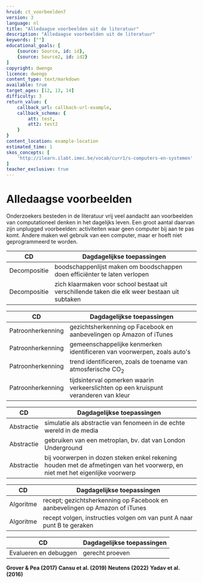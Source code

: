 ```yaml
---
hruid: ct_voorbeelden7
version: 3
language: nl
title: "Alledaagse voorbeelden uit de literatuur"
description: "Alledaagse voorbeelden uit de literatuur"
keywords: [""]
educational_goals: [
    {source: Source, id: id}, 
    {source: Source2, id: id2}
]
copyright: dwengo
licence: dwengo
content_type: text/markdown
available: true
target_ages: [12, 13, 14]
difficulty: 3
return_value: {
    callback_url: callback-url-example,
    callback_schema: {
        att: test,
        att2: test2
    }
}
content_location: example-location
estimated_time: 1
skos_concepts: [
    'http://ilearn.ilabt.imec.be/vocab/curr1/s-computers-en-systemen'
]
teacher_exclusive: true
---
```

# Alledaagse voorbeelden

Onderzoekers besteden in de literatuur vrij veel aandacht aan voorbeelden van computationeel denken in het dagelijks leven. Een groot aantal daarvan zijn unplugged voorbeelden: activiteiten waar geen computer bij aan te pas komt. Andere maken wel gebruik van een computer, maar er hoeft niet geprogrammeerd te worden.  

|**CD**|**Dagdagelijkse toepassingen**|
|---------------|------------------------|
|Decompositie|boodschappenlijst maken om boodschappen doen efficiënter te laten verlopen|
|Decompositie|zich klaarmaken voor school bestaat uit verschillende taken die elk weer bestaan uit subtaken|

|**CD**|**Dagdagelijkse toepassingen**|
|---------------|------------------------|
|Patroonherkenning|gezichtsherkenning op Facebook en aanbevelingen op Amazon of iTunes|
|Patroonherkenning|gemeenschappelijke kenmerken identificeren van voorwerpen, zoals auto's|
|Patroonherkenning|trend identificeren, zoals de toename van atmosferische CO<sub>2</sub>|
|Patroonherkenning|tijdsinterval opmerken waarin verkeerslichten op een kruispunt veranderen van kleur|

|**CD**|**Dagdagelijkse toepassingen**|
|---------------|------------------------|
|Abstractie|simulatie als abstractie van fenomeen in de echte wereld in de media|
|Abstractie|gebruiken van een metroplan, bv. dat van London Underground|
|Abstractie|bij voorwerpen in dozen steken enkel rekening houden met de afmetingen van het voorwerp, en niet met het eigenlijke voorwerp|

|**CD**|**Dagdagelijkse toepassingen**|
|---------------|------------------------|
|Algoritme|recept; gezichtsherkenning op Facebook en aanbevelingen op Amazon of iTunes|
|Algoritme|recept volgen, instructies volgen om van punt A naar punt B te geraken|

|**CD**|**Dagdagelijkse toepassingen**|
|---------------|------------------------|
|Evalueren en debuggen|gerecht proeven|


**Grover & Pea (2017)**
**Cansu et al. (2019)**
**Neutens (2022)**
**Yadav et al. (2016)**


